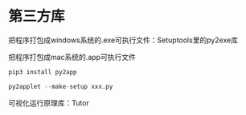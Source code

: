 # 第三方库

把程序打包成windows系统的.exe可执行文件：Setuptools里的py2exe库

把程序打包成mac系统的.app可执行文件

```python
pip3 install py2app

py2applet --make-setup xxx.py
```

可视化运行原理库：Tutor